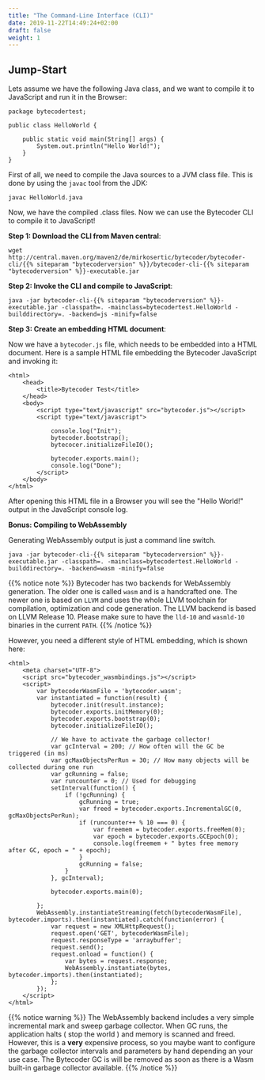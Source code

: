 ```yaml
---
title: "The Command-Line Interface (CLI)"
date: 2019-11-22T14:49:24+02:00
draft: false
weight: 1
---
```


## Jump-Start

Lets assume we have the following Java class, and we want to compile it to JavaScript and run it in the Browser:

```
package bytecodertest;

public class HelloWorld {

    public static void main(String[] args) {
        System.out.println("Hello World!");
    }
}
```

First of all, we need to compile the Java sources to a JVM class file. This is done by using the `javac` tool from the JDK:

```
javac HelloWorld.java
```

Now, we have the compiled .class files. Now we can use the Bytecoder CLI to compile it to JavaScript!

**Step 1: Download the CLI from Maven central**:

``` 
wget http://central.maven.org/maven2/de/mirkosertic/bytecoder/bytecoder-cli/{{% siteparam "bytecoderversion" %}}/bytecoder-cli-{{% siteparam "bytecoderversion" %}}-executable.jar
```

**Step 2: Invoke the CLI and compile to JavaScript**:

```
java -jar bytecoder-cli-{{% siteparam "bytecoderversion" %}}-executable.jar -classpath=. -mainclass=bytecodertest.HelloWorld -builddirectory=. -backend=js -minify=false
```

**Step 3: Create an embedding HTML document**:

Now we have a `bytecoder.js` file, which needs to be embedded into a HTML document. Here is a sample
HTML file embedding the Bytecoder JavaScript and invoking it:

```
<html>
    <head>
        <title>Bytecoder Test</title>
    </head>
    <body>
        <script type="text/javascript" src="bytecoder.js"></script>
        <script type="text/javascript">

            console.log("Init");
            bytecoder.bootstrap();
            bytecocer.initializeFileIO();

            bytecoder.exports.main();
            console.log("Done");
        </script>
    </body>
</html>
```

After opening this HTML file in a Browser you will see the "Hello World!" output in the JavaScript console log.

**Bonus: Compiling to WebAssembly**

Generating WebAssembly output is just a command line switch. 

```
java -jar bytecoder-cli-{{% siteparam "bytecoderversion" %}}-executable.jar -classpath=. -mainclass=bytecodertest.HelloWorld -builddirectory=. -backend=wasm -minify=false
```

{{% notice note %}}
Bytecoder has two backends for WebAssembly generation. The older one
is called `wasm` and is a handcrafted one. The newer one is based on `LLVM`
and uses the whole LLVM toolchain for compilation, optimization and code generation.
The LLVM backend is based on LLVM Release 10. Please make sure to have
the `lld-10` and `wasmld-10` binaries in the current `PATH`.
{{% /notice %}}

However, you need a different style of
HTML embedding, which is shown here:

```
<html>
    <meta charset="UTF-8">
    <script src="bytecoder_wasmbindings.js"></script>
    <script>
        var bytecoderWasmFile = 'bytecoder.wasm';
        var instantiated = function(result) {
            bytecoder.init(result.instance);
            bytecoder.exports.initMemory(0);
            bytecoder.exports.bootstrap(0);
            bytecoder.initializeFileIO();

            // We have to activate the garbage collector!
            var gcInterval = 200; // How often will the GC be triggered (in ms)
            var gcMaxObjectsPerRun = 30; // How many objects will be collected during one run
            var gcRunning = false; 
            var runcounter = 0; // Used for debugging
            setInterval(function() {
                if (!gcRunning) {
                    gcRunning = true;
                    var freed = bytecoder.exports.IncrementalGC(0, gcMaxObjectsPerRun);
                    if (runcounter++ % 10 === 0) {
                        var freemem = bytecoder.exports.freeMem(0);
                        var epoch = bytecoder.exports.GCEpoch(0);
                        console.log(freemem + " bytes free memory after GC, epoch = " + epoch);
                    }
                    gcRunning = false;
                }
            }, gcInterval);

            bytecoder.exports.main(0);

        };
        WebAssembly.instantiateStreaming(fetch(bytecoderWasmFile), bytecoder.imports).then(instantiated).catch(function(error) {
            var request = new XMLHttpRequest();
            request.open('GET', bytecoderWasmFile);
            request.responseType = 'arraybuffer';
            request.send();
            request.onload = function() {
                var bytes = request.response;
                WebAssembly.instantiate(bytes, bytecoder.imports).then(instantiated);
            };
        });
    </script>
</html>
```

{{% notice warning %}}
The WebAssembly backend includes a very simple incremental mark and sweep garbage collector.
When GC runs, the application halts ( stop the world ) and memory is scanned and
freed. However, this is a **very** expensive process, so you maybe want to configure
the garbage collector intervals and parameters by hand depending an your use case.
The Bytecoder GC is will be removed as soon as there is a Wasm built-in garbage collector
available.
{{% /notice %}}
